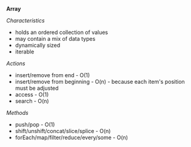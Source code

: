 **Array**

_Characteristics_

- holds an ordered collection of values
- may contain a mix of data types
- dynamically sized
- iterable

_Actions_

- insert/remove from end - O(1)
- insert/remove from beginning - O(n) - because each item's position must be adjusted
- access - O(1)
- search - O(n)

_Methods_

- push/pop - O(1)
- shift/unshift/concat/slice/splice - O(n)
- forEach/map/filter/reduce/every/some - O(n)
